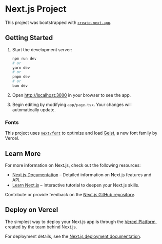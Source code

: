 # Next.js Project

This project was bootstrapped with [`create-next-app`](https://nextjs.org/docs/app/api-reference/cli/create-next-app).

## Getting Started

1. Start the development server:

    ```bash
    npm run dev
    # or
    yarn dev
    # or
    pnpm dev
    # or
    bun dev
    ```

2. Open [http://localhost:3000](http://localhost:3000) in your browser to see the app.

3. Begin editing by modifying `app/page.tsx`. Your changes will automatically update.

### Fonts

This project uses [`next/font`](https://nextjs.org/docs/app/building-your-application/optimizing/fonts) to optimize and load [Geist](https://vercel.com/font), a new font family by Vercel.

## Learn More

For more information on Next.js, check out the following resources:

-   [Next.js Documentation](https://nextjs.org/docs) – Detailed information on Next.js features and API.
-   [Learn Next.js](https://nextjs.org/learn) – Interactive tutorial to deepen your Next.js skills.

Contribute or provide feedback on the [Next.js GitHub repository](https://github.com/vercel/next.js).

## Deploy on Vercel

The simplest way to deploy your Next.js app is through the [Vercel Platform](https://vercel.com/new?utm_medium=default-template&filter=next.js&utm_source=create-next-app&utm_campaign=create-next-app-readme), created by the team behind Next.js.

For deployment details, see the [Next.js deployment documentation](https://nextjs.org/docs/app/building-your-application/deploying).
